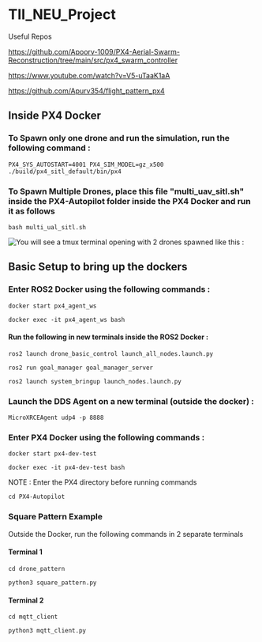 # TII_NEU_Project

Useful Repos

https://github.com/Apoorv-1009/PX4-Aerial-Swarm-Reconstruction/tree/main/src/px4_swarm_controller

https://www.youtube.com/watch?v=V5-uTaaK1aA

https://github.com/Apurv354/flight_pattern_px4

## Inside PX4 Docker

### To Spawn only one drone and run the simulation, run the following command : 

`PX4_SYS_AUTOSTART=4001 PX4_SIM_MODEL=gz_x500 ./build/px4_sitl_default/bin/px4`

### To Spawn Multiple Drones, place this file "multi_uav_sitl.sh" inside the PX4-Autopilot folder inside the PX4 Docker and run it as follows 

`bash multi_ual_sitl.sh`



![You will see a tmux terminal opening with 2 drones spawned like this :](path/to/image.png)



## Basic Setup to bring up the dockers 

### Enter ROS2 Docker using the following commands : 

`docker start px4_agent_ws`

`docker exec -it px4_agent_ws bash`

#### Run the following in new terminals inside the ROS2 Docker :

`ros2 launch drone_basic_control launch_all_nodes.launch.py`

`ros2 run goal_manager goal_manager_server`

`ros2 launch system_bringup launch_nodes.launch.py `

### Launch the DDS Agent on a new terminal (outside the docker) : 

`MicroXRCEAgent udp4 -p 8888`

### Enter PX4 Docker using the following commands : 

`docker start px4-dev-test`

`docker exec -it px4-dev-test bash`

NOTE : Enter the PX4 directory before running commands 

`cd PX4-Autopilot`


### Square Pattern Example 

Outside the Docker, run the following commands in 2 separate terminals 

#### Terminal 1 

`cd drone_pattern`

`python3 square_pattern.py`

#### Terminal 2 

`cd mqtt_client`

`python3 mqtt_client.py`
